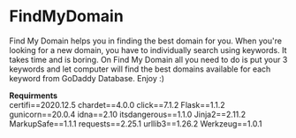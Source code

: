 # FindMyDomain
Find My Domain helps you in finding the best domain for you. When you're looking for a new domain, you have to individually search using keywords. It takes time and is boring. On Find My Domain all you need to do is put your 3 keywords and let computer will find the best domains available for each keyword from GoDaddy Database. Enjoy :)


**Requirments**   
certifi==2020.12.5
chardet==4.0.0
click==7.1.2
Flask==1.1.2
gunicorn==20.0.4
idna==2.10
itsdangerous==1.1.0
Jinja2==2.11.2
MarkupSafe==1.1.1
requests==2.25.1
urllib3==1.26.2
Werkzeug==1.0.1
